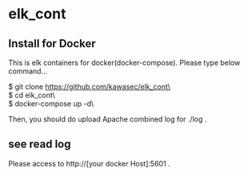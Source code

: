 # elk_cont

## Install for Docker
This is elk containers for docker(docker-compose).
Please type below command...

\$ git clone https://github.com/kawasec/elk_cont\  
\$ cd elk_cont\  
\$ docker-compose up -d\

Then, you should do upload Apache combined log for ./log .

## see read log
 Please access to http://[your docker Host]:5601 .

